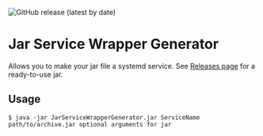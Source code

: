 ![GitHub release (latest by date)](https://img.shields.io/github/v/release/wolpl/JarServiceWrapperGenerator)
# Jar Service Wrapper Generator
Allows you to make your jar file a systemd service. See [Releases page](https://github.com/wolpl/JarServiceWrapperGenerator/releases) for a ready-to-use jar.
## Usage
``
$ java -jar JarServiceWrapperGenerator.jar ServiceName path/to/archive.jar optional arguments for jar
``
